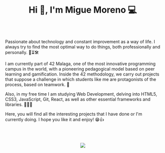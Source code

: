 <h1 align="center">Hi 👋, I'm Migue Moreno 💻</h1>
<br><br/>
<p>
  Passionate about technology and constant improvement as a way of life. I always try to find the most optimal way to do things, both professionally and personally. 🧠⏳🛠
  
  I am currently part of 42 Malaga, one of the most innovative programming campus in the world, with a pioneering pedagogical model based on peer learning and gamification. Inside the 42 methodology, we carry out projects that suppose a challenge in which students like me are protagonists of the process, based on teamwork. 🍍
  
  Also, in my free time I am studying Web Development, delving into HTML5, CSS3, JavaScript, Git, React, as well as other essential frameworks and libraries. 🙋🏻‍♂️
  
  Here, you will find all the interesting projects that I have done or I'm currently doing. I hope you like it and enjoy! 😁👍
</p> 
<br><br/>
<p align="center">
  <a href="#">
    <img src="https://skillicons.dev/icons?i=html,css,bootstrap,js,git,vscode,c,vim,react,nodejs,typescript" />
  </a>
</p> 







